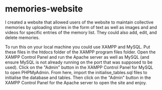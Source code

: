 # memories-website
I created a website that allowed users of the website to maintain collective memories by uploading stories in the form of text as well as images and and videos for specific entries of the memory list. They could also add, edit, and delete memories.

To run this on your local machine you could use XAMPP and MySQL. Put these files in the htdocs folder of the XAMPP program files folder. Open the XAMPP Control Panel and run the Apache server as well as MySQL (and ensure MySQL is not already running on the port that was supposed to be used). Click on the "Admin" button in the XAMPP Control Panel for MySQL to open PHPMyAdmin. From here, import the initialise_tables.sql files to initialise the database and tables. Then click on the "Admin" button in the XAMPP Control Panel for the Apache server to open the site and enjoy.
